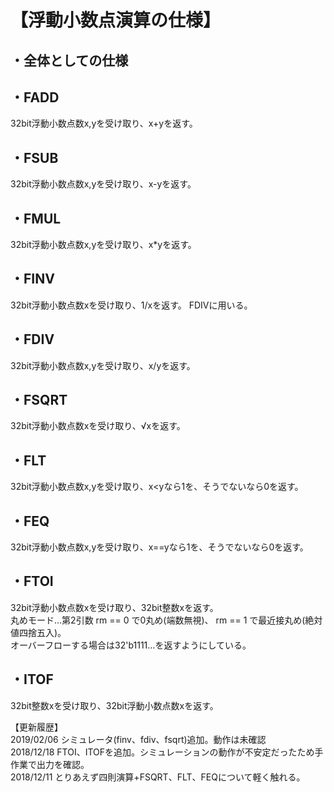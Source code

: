 # 【浮動小数点演算の仕様】

## ・全体としての仕様

## ・FADD
32bit浮動小数点数x,yを受け取り、x+yを返す。

## ・FSUB
32bit浮動小数点数x,yを受け取り、x-yを返す。

## ・FMUL
32bit浮動小数点数x,yを受け取り、x*yを返す。

## ・FINV
32bit浮動小数点数xを受け取り、1/xを返す。
FDIVに用いる。

## ・FDIV
32bit浮動小数点数x,yを受け取り、x/yを返す。

## ・FSQRT
32bit浮動小数点数xを受け取り、√xを返す。

## ・FLT
32bit浮動小数点数x,yを受け取り、x<yなら1を、そうでないなら0を返す。

## ・FEQ
32bit浮動小数点数x,yを受け取り、x==yなら1を、そうでないなら0を返す。

## ・FTOI
32bit浮動小数点数xを受け取り、32bit整数xを返す。  
丸めモード…第2引数 rm == 0 で0丸め(端数無視)、 rm == 1 で最近接丸め(絶対値四捨五入)。  
オーバーフローする場合は32'b1111…を返すようにしている。  

## ・ITOF
32bit整数xを受け取り、32bit浮動小数点数xを返す。


【更新履歴】  
2019/02/06   シミュレータ(finv、fdiv、fsqrt)追加。動作は未確認  
2018/12/18   FTOI、ITOFを追加。シミュレーションの動作が不安定だったため手作業で出力を確認。  
2018/12/11   とりあえず四則演算+FSQRT、FLT、FEQについて軽く触れる。  
